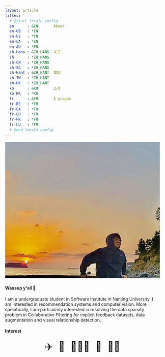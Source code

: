 ```yaml
---
layout: article
titles:
  # @start locale config
  en      : &EN       About
  en-GB   : *EN
  en-US   : *EN
  en-CA   : *EN
  en-AU   : *EN
  zh-Hans : &ZH_HANS  关于
  zh      : *ZH_HANS
  zh-CN   : *ZH_HANS
  zh-SG   : *ZH_HANS
  zh-Hant : &ZH_HANT  關於
  zh-TW   : *ZH_HANT
  zh-HK   : *ZH_HANT
  ko      : &KO       소개
  ko-KR   : *KO
  fr      : &FR       À propos
  fr-BE   : *FR
  fr-CA   : *FR
  fr-CH   : *FR
  fr-FR   : *FR
  fr-LU   : *FR
  # @end locale config
---
```


<div class="item">
  <div class="item__image">
    <img class="image image--lg" src="/assets/images/newProfile.JPG"/>
  </div>
  <div class="item__content">
    <div class="item__header">
      <h4>Wassup y'all 👋</h4>
    </div>
    <div class="item__description">
      <p>I am a undergraduate student in Software Institute in Nanjing University. I am interested in recommendation systems and computer vision. More specifically, I am particularly interested in resolving the data sparsity problem in Collaborative Filtering for implicit feedback datasets, data augmentation and visual relationship detection.</p>
    </div>
    <div class="item__header">
      <h4>Interest</h4>
    </div>
    <div class="item__description">
      <p>
        <div style="font-size:2rem;width:100%;text-align:center;">✈️&nbsp; 🌄&nbsp; 👨🏻‍💻&nbsp; 🏀&nbsp; 🏊🏻‍</div>
      </p>
    </div>
  </div>
</div>
